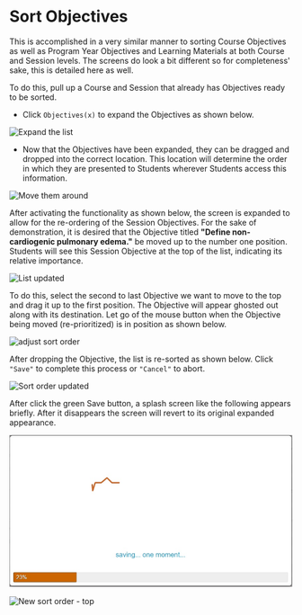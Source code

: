 # Sort Objectives

This is accomplished in a very similar manner to sorting Course Objectives as well as Program Year Objectives and Learning Materials at both Course and Session levels. The screens do look a bit different so for completeness' sake, this is detailed here as well.

To do this, pull up a Course and Session that already has Objectives ready to be sorted.

* Click `Objectives(x)` to expand the Objectives as shown below.

![Expand the list](../../images/sort_session_objectives/expand_list.jpg)

* Now that the Objectives have been expanded, they can be dragged and dropped into the correct location. This location will determine the order in which they are presented to Students wherever Students access this information.

![Move them around](../../images/sort_session_objectives/activate_sort_order.jpg)

After activating the functionality as shown below, the screen is expanded to allow for the re-ordering of the Session Objectives. For the sake of demonstration, it is desired that the Objective titled **"Define non-cardiogenic pulmonary edema."** be moved up to the number one position. Students will see this Session Objective at the top of the list, indicating its relative importance.

![List updated](../../images/sort_session_objectives/starting_point_list.jpg)

To do this, select the second to last Objective we want to move to the top and drag it up to the first position. The Objective will appear ghosted out along with its destination. Let go of the mouse button when the Objective being moved (re-prioritized) is in position as shown below.

![adjust sort order](../../images/sort_session_objectives/drag_and_drop.jpg)

After dropping the Objective, the list is re-sorted as shown below. Click `"Save"` to complete this process or `"Cancel"` to abort.

![Sort order updated](../../images/sort_session_objectives/sort_order_updated.jpg)

After click the green Save button, a splash screen like the following appears briefly. After it disappears the screen will revert to its original expanded appearance.

![Saving ...](../../images/course_objectives/splash_screen.jpg)

![New sort order - top](../../images/sort_session_objectives/sort_order_new_top.jpg)

